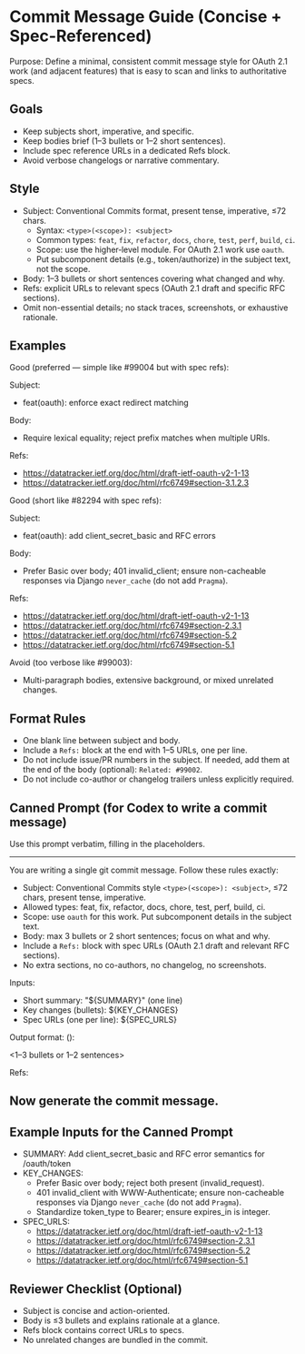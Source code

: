 # Commit Message Guide (Concise + Spec-Referenced)

Purpose: Define a minimal, consistent commit message style for OAuth 2.1 work (and adjacent features) that is easy to scan and links to authoritative specs.

## Goals
- Keep subjects short, imperative, and specific.
- Keep bodies brief (1–3 bullets or 1–2 short sentences).
- Include spec reference URLs in a dedicated Refs block.
- Avoid verbose changelogs or narrative commentary.

## Style
- Subject: Conventional Commits format, present tense, imperative, ≤72 chars.
  - Syntax: `<type>(<scope>): <subject>`
  - Common types: `feat`, `fix`, `refactor`, `docs`, `chore`, `test`, `perf`, `build`, `ci`.
  - Scope: use the higher‑level module. For OAuth 2.1 work use `oauth`.
  - Put subcomponent details (e.g., token/authorize) in the subject text, not the scope.
- Body: 1–3 bullets or short sentences covering what changed and why.
- Refs: explicit URLs to relevant specs (OAuth 2.1 draft and specific RFC sections).
- Omit non-essential details; no stack traces, screenshots, or exhaustive rationale.

## Examples

Good (preferred — simple like #99004 but with spec refs):

Subject:
- feat(oauth): enforce exact redirect matching

Body:
- Require lexical equality; reject prefix matches when multiple URIs.

Refs:
- https://datatracker.ietf.org/doc/html/draft-ietf-oauth-v2-1-13
- https://datatracker.ietf.org/doc/html/rfc6749#section-3.1.2.3

Good (short like #82294 with spec refs):

Subject:
- feat(oauth): add client_secret_basic and RFC errors

Body:
- Prefer Basic over body; 401 invalid_client; ensure non-cacheable responses via Django `never_cache` (do not add `Pragma`).

Refs:
- https://datatracker.ietf.org/doc/html/draft-ietf-oauth-v2-1-13
- https://datatracker.ietf.org/doc/html/rfc6749#section-2.3.1
- https://datatracker.ietf.org/doc/html/rfc6749#section-5.2
- https://datatracker.ietf.org/doc/html/rfc6749#section-5.1

Avoid (too verbose like #99003):
- Multi-paragraph bodies, extensive background, or mixed unrelated changes.

## Format Rules
- One blank line between subject and body.
- Include a `Refs:` block at the end with 1–5 URLs, one per line.
- Do not include issue/PR numbers in the subject. If needed, add them at the end of the body (optional): `Related: #99002`.
- Do not include co-author or changelog trailers unless explicitly required.

## Canned Prompt (for Codex to write a commit message)
Use this prompt verbatim, filling in the placeholders.

---
You are writing a single git commit message.
Follow these rules exactly:
- Subject: Conventional Commits style `<type>(<scope>): <subject>`, ≤72 chars, present tense, imperative.
- Allowed types: feat, fix, refactor, docs, chore, test, perf, build, ci.
- Scope: use `oauth` for this work. Put subcomponent details in the subject text.
- Body: max 3 bullets or 2 short sentences; focus on what and why.
- Include a `Refs:` block with spec URLs (OAuth 2.1 draft and relevant RFC sections).
- No extra sections, no co-authors, no changelog, no screenshots.

Inputs:
- Short summary: "${SUMMARY}" (one line)
- Key changes (bullets):
${KEY_CHANGES}
- Spec URLs (one per line):
${SPEC_URLS}

Output format:
<type>(<scope>): <subject>

<1–3 bullets or 1–2 sentences>

Refs:
<one URL per line>

Now generate the commit message.
---

## Example Inputs for the Canned Prompt
- SUMMARY: Add client_secret_basic and RFC error semantics for /oauth/token
- KEY_CHANGES:
  - Prefer Basic over body; reject both present (invalid_request).
  - 401 invalid_client with WWW-Authenticate; ensure non-cacheable responses via Django `never_cache` (do not add `Pragma`).
  - Standardize token_type to Bearer; ensure expires_in is integer.
- SPEC_URLS:
  - https://datatracker.ietf.org/doc/html/draft-ietf-oauth-v2-1-13
  - https://datatracker.ietf.org/doc/html/rfc6749#section-2.3.1
  - https://datatracker.ietf.org/doc/html/rfc6749#section-5.2
  - https://datatracker.ietf.org/doc/html/rfc6749#section-5.1

## Reviewer Checklist (Optional)
- Subject is concise and action-oriented.
- Body is ≤3 bullets and explains rationale at a glance.
- Refs block contains correct URLs to specs.
- No unrelated changes are bundled in the commit.

